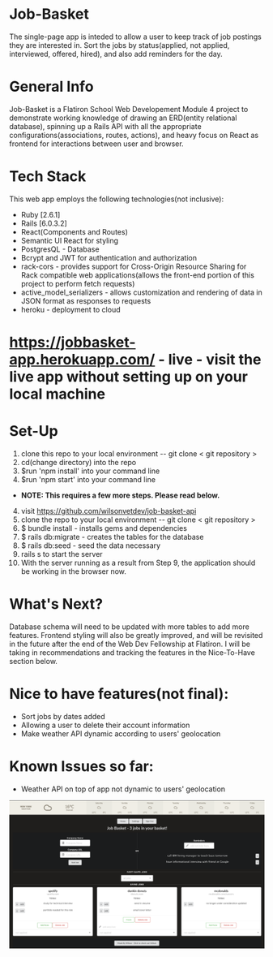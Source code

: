 # Job-Basket
The single-page app is inteded to allow a user to keep track of job postings they are interested in. Sort the jobs by status(applied, not applied, interviewed, offered, hired), and also add reminders for the day.

# General Info
Job-Basket is a Flatiron School Web Developement Module 4 project to demonstrate working knowledge of drawing an ERD(entity relational database), spinning up a Rails API with all the appropriate configurations(associations, routes, actions), and heavy focus on React as frontend for interactions between user and browser.

# Tech Stack
This web app employs the following technologies(not inclusive):

* Ruby [2.6.1]
* Rails [6.0.3.2]
* React(Components and Routes)
* Semantic UI React for styling
* PostgresQL - Database
* Bcrypt and JWT for authentication and authorization
* rack-cors - provides support for Cross-Origin Resource Sharing for Rack compatible web applications(allows the front-end portion of this project to perform fetch requests)
* active_model_serializers - allows customization and rendering of data in JSON format as responses to requests
* heroku - deployment to cloud

# https://jobbasket-app.herokuapp.com/ - live - visit the live app without setting up on your local machine

# Set-Up
1. clone this repo to your local environment -- git clone < git repository >
2. cd(change directory) into the repo
3. $run 'npm install' into your command line
3. $run 'npm start' into your command line
* **NOTE: This requires a few more steps. Please read below.**
4. visit https://github.com/wilsonvetdev/job-basket-api
5. clone the repo to your local environment -- git clone < git repository >
6. $ bundle install - installs gems and dependencies
7. $ rails db:migrate - creates the tables for the database
8. $ rails db:seed - seed the data necessary
9. rails s to start the server
10. With the server running as a result from Step 9, the application should be working in the browser now.

# What's Next?

Database schema will need to be updated with more tables to add more features. Frontend styling will also be greatly improved, and will be revisited in the future after the end of the Web Dev Fellowship at Flatiron. I will be taking in recommendations and tracking the features in the Nice-To-Have section below.

# Nice to have features(not final):

* Sort jobs by dates added
* Allowing a user to delete their account information
* Make weather API dynamic according to users' geolocation

# Known Issues so far:
* Weather API on top of app not dynamic to users' geolocation

![home_page_of_app](https://github.com/wilsonvetdev/job-basket-frontend/blob/main/Screen%20Shot%202020-10-24%20at%207.43.32%20PM.png)

